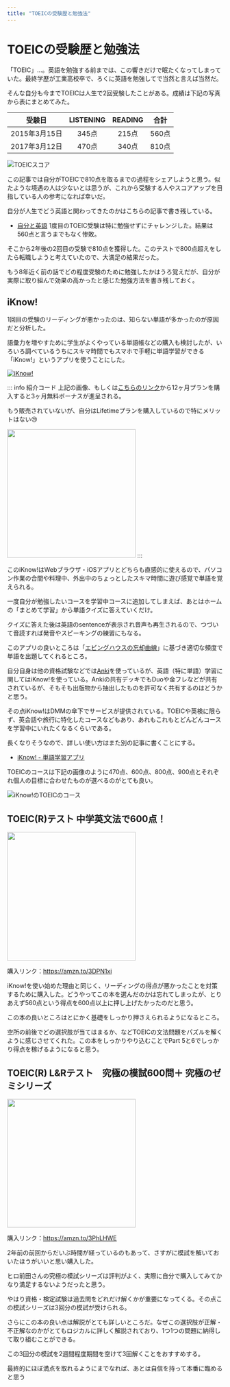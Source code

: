 ```yaml
---
title: "TOEICの受験歴と勉強法"
---
```

# TOEICの受験歴と勉強法
「TOEIC」…。英語を勉強する前までは、この響きだけで眠たくなってしまっていた。最終学歴が工業高校卒で、ろくに英語を勉強してで当然と言えば当然だ。

そんな自分も今までTOEICは人生で2回受験したことがある。成績は下記の写真から表にまとめてみた。

|受験日|LISTENING|READING|合計|
|:---:|:---:|:---:|:---:|
|2015年3月15日|345点|215点|560点|
|2017年3月12日|470点|340点|810点|

![TOEICスコア](/public/images/toiec_score_koichi.jpeg)

この記事では自分がTOEICで810点を取るまでの過程をシェアしようと思う。似たような境遇の人は少ないとは思うが、これから受験する人やスコアアップを目指している人の参考になれば幸いだ。

自分が人生でどう英語と関わってきたのかはこちらの記事で書き残している。
- [自分と英語](./my-english-history)
1度目のTOEIC受験は特に勉強せずにチャレンジした。結果は560点と言うまでもなく惨敗。

そこから2年後の2回目の受験で810点を獲得した。このテストで800点超えをしたら転職しようと考えていたので、大満足の結果だった。

もう8年近く前の話でどの程度受験のために勉強したかはうろ覚えだが、自分が実際に取り組んで効果の高かったと感じた勉強方法を書き残しておく。

## iKnow!
1回目の受験のリーディングが悪かったのは、知らない単語が多かったのが原因だと分析した。

語彙力を増やすために学生がよくやっている単語帳などの購入も検討したが、いろいろ調べているうちにスキマ時間でもスマホで手軽に単語学習ができる「iKnow!」というアプリを使うことにした。

[![iKnow!](/public/images/iKnow!.png)](https://iknow.jp/referrals/40worojewmjj5b80ecrjhiatxb5mzlv8/signup)

::: info 紹介コード
上記の画像、もしくは[こちらのリンク](https://iknow.jp/referrals/40worojewmjj5b80ecrjhiatxb5mzlv8/signup)から12ヶ月プランを購入すると3ヶ月無料ボーナスが進呈される。

もう販売されていないが、自分はLifetimeプランを購入しているので特にメリットはない😢

<img src="/public/images/iknow_lifetime_plan.jpg" width="300">
:::

このiKnow!はWebブラウザ・iOSアプリとどちらも直感的に使えるので、パソコン作業の合間や料理中、外出中のちょっとしたスキマ時間に遊び感覚で単語を覚えられる。

一度自分が勉強したいコースを学習中コースに追加してしまえば、あとはホームの「まとめて学習」から単語クイズに答えていくだけ。

クイズに答えた後は英語のsentenceが表示され音声も再生されるので、つづいて音読すれば発音やスピーキングの練習にもなる。

このアプリの良いところは「[エビングハウスの忘却曲線](https://sprout-juku.com/knowledge/ebbinghaus)」に基づき適切な頻度で単語を出題してくれるところ。

自分自身は他の資格試験などでは[Anki](https://apps.ankiweb.net/)を使っているが、英語（特に単語）学習に関してはiKnow!を使っている。Ankiの共有デッキでもDuoや金フレなどが共有されているが、そもそも出版物から抽出したものを許可なく共有するのはどうかと思う。

その点iKnow!はDMMの傘下でサービスが提供されている。TOEICや英検に限らず、英会話や旅行に特化したコースなどもあり、あれもこれもとどんどんコースを学習中にいれたくなるくらいである。

長くなりそうなので、詳しい使い方はまた別の記事に書くことにする。

- [iKnow! - 単語学習アプリ](./iknow-english)

TOEICのコースは下記の画像のように470点、600点、800点、900点とそれぞれ個人の目標に合わせたものが選べるのがとても良い。

![iKnow!のTOEICのコース](/public/images/iknow_toeic_course.jpeg)
## TOEIC(R)テスト 中学英文法で600点！
[<img src="/public/images/toeic_600_book.jpg" width="300">](https://amzn.to/3DPN1xi)

購入リンク：<https://amzn.to/3DPN1xi>

iKnow!を使い始めた理由と同じく、リーディングの得点が悪かったことを対策するために購入した。どうやってこの本を選んだのかは忘れてしまったが、とりあえず560点という得点を600点以上に押し上げたかったのだと思う。

この本の良いところはとにかく基礎をしっかり押さえられるようになるところ。

空所の前後でどの選択肢が当てはまるか、などTOEICの文法問題をパズルを解くように感じさせてくれた。この本をしっかりやり込むことでPart 5と6でしっかり得点を稼げるようになると思う。
## TOEIC(R) L&Rテスト　究極の模試600問＋ 究極のゼミシリーズ
[<img src="/public/images/toeic_extream_book.jpg" width="300">](https://amzn.to/3PhLHWE)

購入リンク：<https://amzn.to/3PhLHWE>

2年前の前回からだいぶ時間が経っているのもあって、さすがに模試を解いておいたほうがいいと思い購入した。

ヒロ前田さんの究極の模試シリーズは評判がよく、実際に自分で購入してみてかなり満足するないようだったと思う。

やはり資格・検定試験は過去問をどれだけ解くかが重要になってくる。その点この模試シリーズは3回分の模試が受けられる。

さらにこの本の良い点は解説がとても詳しいところだ。なぜこの選択肢が正解・不正解なのかがとてもロジカルに詳しく解説されており、1つ1つの問題に納得して取り組むことができる。

この3回分の模試を2週間程度期間を空けて3回解くことをおすすめする。

最終的にほぼ満点を取れるようにまでなれば、あとは自信を持って本番に臨めると思う